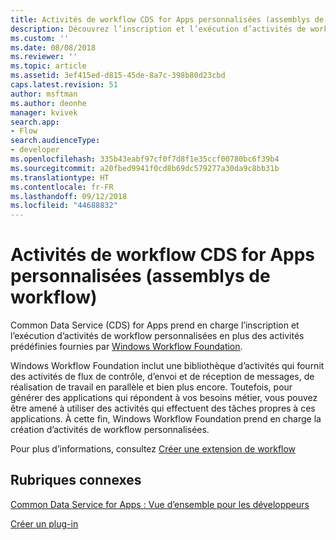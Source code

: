 ```yaml
---
title: Activités de workflow CDS for Apps personnalisées (assemblys de workflow) | Microsoft Docs
description: Découvrez l’inscription et l’exécution d’activités de workflow CDS for Apps personnalisées en plus des activités prédéfinies fournies par Windows Workflow Foundation.
ms.custom: ''
ms.date: 08/08/2018
ms.reviewer: ''
ms.topic: article
ms.assetid: 3ef415ed-d815-45de-8a7c-398b80d23cbd
caps.latest.revision: 51
author: msftman
ms.author: deonhe
manager: kvivek
search.app:
- Flow
search.audienceType:
- developer
ms.openlocfilehash: 335b43eabf97cf0f7d8f1e35ccf00780bc6f39b4
ms.sourcegitcommit: a20fbed9941f0cd8b69dc579277a30da9c8bb31b
ms.translationtype: HT
ms.contentlocale: fr-FR
ms.lasthandoff: 09/12/2018
ms.locfileid: "44688832"
---
```

# <a name="custom-cds-for-apps-workflow-activities-workflow-assemblies"></a>Activités de workflow CDS for Apps personnalisées (assemblys de workflow)

Common Data Service (CDS) for Apps prend en charge l’inscription et l’exécution d’activités de workflow personnalisées en plus des activités prédéfinies fournies par [Windows Workflow Foundation](https://docs.microsoft.com/dotnet/framework/windows-workflow-foundation/). 

Windows Workflow Foundation inclut une bibliothèque d’activités qui fournit des activités de flux de contrôle, d’envoi et de réception de messages, de réalisation de travail en parallèle et bien plus encore. Toutefois, pour générer des applications qui répondent à vos besoins métier, vous pouvez être amené à utiliser des activités qui effectuent des tâches propres à ces applications. À cette fin, Windows Workflow Foundation prend en charge la création d’activités de workflow personnalisées.

Pour plus d’informations, consultez [Créer une extension de workflow](/powerapps/developer/common-data-service/apply-business-logic-with-code) 
  
## <a name="related-topics"></a>Rubriques connexes

[Common Data Service for Apps : Vue d’ensemble pour les développeurs](/powerapps/developer/common-data-service/overview)
  
[Créer un plug-in](/powerapps/developer/common-data-service/apply-business-logic-with-code#create-a-plug-in) 
  

